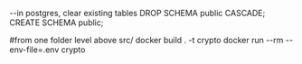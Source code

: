 --in postgres, clear existing tables
DROP SCHEMA public CASCADE;
CREATE SCHEMA public;

#from one folder level above src/
docker build . -t crypto
docker run --rm --env-file=.env crypto
